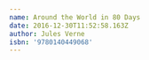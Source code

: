 ```yaml
---
name: Around the World in 80 Days
date: 2016-12-30T11:52:58.163Z
author: Jules Verne
isbn: '9780140449068'
---
```


